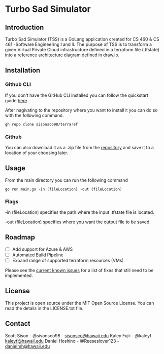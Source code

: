 # Turbo Sad Simulator

## Introduction

Turbo Sad Simulator (TSS) is a GoLang application created for CS 460 & CS 461 -Software Engineering I and II. The purpose of TSS is to transform a given Virtual Private Cloud infrastructure defined in a terraform file (.tfstate) into a reference architecture diagram defined in draw.io. 



## Installation 

### Github CLI

If you don't have the GitHub CLI installed you can follow the quickstart guide [here](https://docs.github.com/en/github-cli/github-cli/quickstart). 

After nagivating to the repository where you want to install it you can do so with the following command. 

`gh repo clone sisonsco98/terraref`

### Github

You can also download it as a .zip file from the [repository](https://github.com/sisonsco98/terraref) and save it to a location of your choosing later. 


## Usage 

From the main directory you can run the following command 

`go run main.go -in (fileLocation) -out (fileLocation)`


### Flags

-in (fileLocation) specifies the path where the input .tfstate file is located.


-out (fileLocation) specifies where you want the output file to be saved.  


## Roadmap 

- [ ] Add support for Azure & AWS
- [ ] Automated Build Pipeline
- [ ] Expand range of supported terraform resources (VMs)

Please see the [current known issues](https://github.com/sisonsco98/terraref/issues) for a list of fixes that still need to be implemented. 

## License 

This project is open source under the MIT Open Source License. You can read the details in the LICENSE.txt file. 

## Contact

Scott Sison - @sisonsco98 - sisonsco@hawaii.edu
Kaley Fujii - @kaleyf - kaleyf@hawaii.edu
Daniel Hoshino - @Reeseslover123 - danielmh@hawaii.edu

